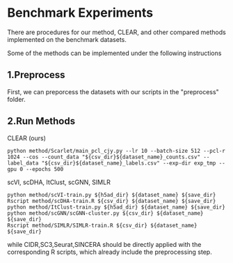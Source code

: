 # Benchmark Experiments
There are procedures for our method, CLEAR, and other compared methods implemented on the benchmark datasets.

Some of the methods can be implemented under the following instructions
## 1.Preprocess
First, we can preporcess the datasets with our scripts in the "preprocess" folder.

## 2.Run Methods
CLEAR (ours)
```
python method/Scarlet/main_pcl_cjy.py --lr 10 --batch-size 512 --pcl-r 1024 --cos --count_data "${csv_dir}${dataset_name}_counts.csv" --label_data "${csv_dir}${dataset_name}_labels.csv" --exp-dir exp_tmp --gpu 0 --epochs 500
```
scVI, scDHA, ItClust, scGNN, SIMLR
```
python method/scVI-train.py ${h5ad_dir} ${dataset_name} ${save_dir}
Rscript method/scDHA-train.R ${csv_dir} ${dataset_name} ${save_dir}
python method/ItClust-train.py ${h5ad_dir} ${dataset_name} ${save_dir}
python method/scGNN/scGNN-cluster.py ${csv_dir} ${dataset_name} ${save_dir}
Rscript method/SIMLR/SIMLR-train.R ${csv_dir} ${dataset_name} ${save_dir}
```

while CIDR,SC3,Seurat,SINCERA should be directly applied with the corresponding R scripts, which already include the preprocessing step.